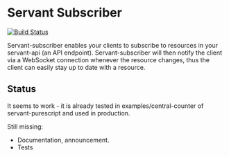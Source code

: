 Servant Subscriber
==================

[![Build Status](https://travis-ci.org/eskimor/servant-subscriber.svg?branch=master)](https://travis-ci.org/eskimor/servant-subscriber)

Servant-subscriber enables your clients to subscribe to resources in your servant-api (an API endpoint).
Servant-subscriber will then notify the client via a WebSocket connection whenever the resource
changes, thus the client can easily stay up to date with a resource.

## Status

It seems to work - it is already tested in examples/central-counter of servant-purescript and used in production.

Still missing:

 - Documentation, announcement.
 - Tests 

